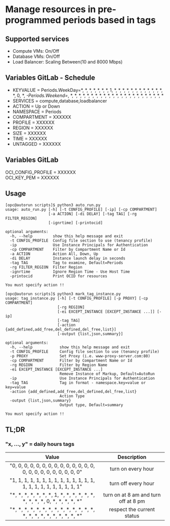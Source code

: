 # Manage resources in pre-programmed periods based in tags

## Supported services

* Compute VMs: On/Off  
* Database VMs: On/Off
* Load Balancer: Scaling Between(10 and 8000 Mbps)

## Variables GitLab - Schedule

* KEYVALUE    = Periods.WeekDay=*, *, *, *, *, *, *, 1, *, *, *, *, *, *, *, *, *, *, *, *, *, 0, *, *-Periods.Weekend=*, *, *, *, *, *, *, *, *, *, *, *, *, *, *, *, *, *, *, *, *, *, *, *
* SERVICES    = compute,database,loadbalancer
* ACTION      = Up or Down
* NAMESPACE   = Periods
* COMPARTMENT = XXXXXX
* PROFILE     = XXXXXX
* REGION      = XXXXXX
* SIZE        = XXXXXX
* TIME        = XXXXXX
* UNTAGGED    = XXXXXX

## Variables GitLab

OCI_CONFIG_PROFILE = XXXXXX  
OCI_KEY_PEM        = XXXXXX

## Usage

```
[opc@autorun scripts]$ python3 auto_run.py
usage: auto_run.py [-h] [-t CONFIG_PROFILE] [-ip] [-cp COMPARTMENT]
                   [-a ACTION] [-di DELAY] [-tag TAG] [-rg FILTER_REGION]
                   [-ignrtime] [-printocid]

optional arguments:
  -h, --help         show this help message and exit
  -t CONFIG_PROFILE  Config file section to use (tenancy profile)
  -ip                Use Instance Principals for Authentication
  -cp COMPARTMENT    Filter by Compartment Name or Id
  -a ACTION          Action All, Down, Up
  -di DELAY          Instance launch delay in seconds
  -tag TAG           Tag to examine, Default=Periods
  -rg FILTER_REGION  Filter Region
  -ignrtime          Ignore Region Time - Use Host Time
  -printocid         Print OCID for resources

You must specify action !!

[opc@autorun scripts]$ python3 mark_tag_instance.py
usage: tag_instance.py [-h] [-t CONFIG_PROFILE] [-p PROXY] [-cp COMPARTMENT]
                       [-rg REGION]
                       [-ei EXCEPT_INSTANCE [EXCEPT_INSTANCE ...]] [-ip]
                       [-tag TAG]
                       [-action {add_defined,add_free,del_defined,del_free,list}]
                       [-output {list,json,summary}]

optional arguments:
  -h, --help            show this help message and exit
  -t CONFIG_PROFILE     Config file section to use (tenancy profile)
  -p PROXY              Set Proxy (i.e. www-proxy-server.com:80)
  -cp COMPARTMENT       Filter by Compartment Name or Id
  -rg REGION            Filter by Region Name
  -ei EXCEPT_INSTANCE [EXCEPT_INSTANCE ...]
                        Remove Instance of Markup, Default=AutoRun
  -ip                   Use Instance Principals for Authentication
  -tag TAG              Tag in format - namespace.key=value or key=value
  -action {add_defined,add_free,del_defined,del_free,list}
                        Action Type
  -output {list,json,summary}
                        Output type, Default=summary

You must specify action !!
```

## TL;DR

### "x, ..., y" = daily hours tags

|    Value    | Description |
|    :----:   |    :----:   |
| "0, 0, 0, 0, 0, 0, 0, 0, 0, 0, 0, 0, 0, 0, 0, 0, 0, 0, 0, 0, 0, 0, 0, 0" | turn on every hour |
| "1, 1, 1, 1, 1, 1, 1, 1, 1, 1, 1, 1, 1, 1, 1, 1, 1, 1, 1, 1, 1, 1, 1, 1" | turn off every hour |
| "*, *, *, *, *, *, *, 1, *, *, *, *, *, *, *, *, *, *, 0, *, *, *, *, *" | turn on at 8 am and turn off at 8 pm |
| "*, *, *, *, *, *, *, *, *, *, *, *, *, *, *, *, *, *, *, *, *, *, *, *" | respect the current status |
